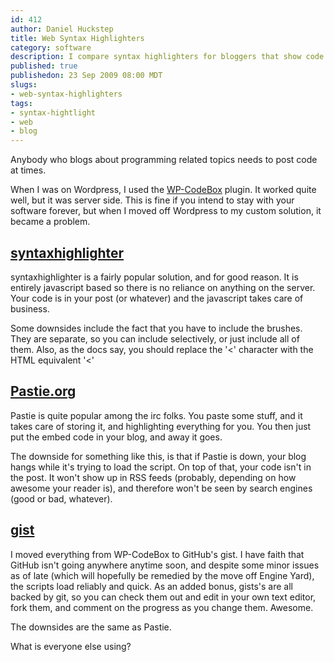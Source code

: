 ```yaml
--- 
id: 412
author: Daniel Huckstep
title: Web Syntax Highlighters
category: software
description: I compare syntax highlighters for bloggers that show code.
published: true
publishedon: 23 Sep 2009 08:00 MDT
slugs: 
- web-syntax-highlighters
tags: 
- syntax-hightlight
- web
- blog
---
```

Anybody who blogs about programming related topics needs to post code at
times.

When I was on Wordpress, I used the
[WP-CodeBox](http://wordpress.org/extend/plugins/wp-codebox/) plugin. It
worked quite well, but it was server side. This is fine if you intend to
stay with your software forever, but when I moved off Wordpress to my
custom solution, it became a problem.

## [syntaxhighlighter](http://code.google.com/p/syntaxhighlighter/)

syntaxhighlighter is a fairly popular solution, and for good reason. It
is entirely javascript based so there is no reliance on anything on the
server. Your code is in your post (or whatever) and the javascript takes
care of business.

Some downsides include the fact that you have to include the brushes.
They are separate, so you can include selectively, or just include all
of them. Also, as the docs say, you should replace the '<' character
with the HTML equivalent '<'

## [Pastie.org](http://pastie.org/)

Pastie is quite popular among the irc folks. You paste some stuff, and
it takes care of storing it, and highlighting everything for you. You
then just put the embed code in your blog, and away it goes.

The downside for something like this, is that if Pastie is down, your
blog hangs while it's trying to load the script. On top of that, your
code isn't in the post. It won't show up in RSS feeds (probably,
depending on how awesome your reader is), and therefore won't be seen by
search engines (good or bad, whatever).

## [gist](http://gist.github.com/)

I moved everything from WP-CodeBox to GitHub's gist. I have faith that
GitHub isn't going anywhere anytime soon, and despite some minor issues
as of late (which will hopefully be remedied by the move off Engine
Yard), the scripts load reliably and quick. As an added bonus, gists's
are all backed by git, so you can check them out and edit in your own
text editor, fork them, and comment on the progress as you change them.
Awesome.

The downsides are the same as Pastie.

What is everyone else using?
